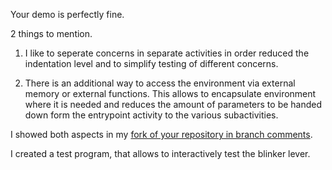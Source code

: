 Your demo is perfectly fine.

2 things to mention.

1. I like to seperate concerns in separate activities in order reduced the indentation level and to simplify testing of different concerns.

2. There is an additional way to access the environment via external memory or external functions. This allows to encapsulate environment where it is needed and reduces the amount of parameters to be handed down form the entrypoint activity to the various subactivities.

I showed both aspects in my [fork of your repository in branch comments](https://github.com/schorg/blinker/tree/comments).

I created a test program, that allows to interactively test the blinker lever.

